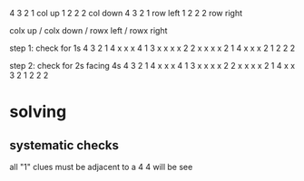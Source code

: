 4 3 2 1 col up
1 2 2 2 col down
4 3 2 1 row left
1 2 2 2 row right

colx up / colx down / rowx left / rowx right

step 1: check for 1s
  4 3 2 1
4 x x x 4 1
3 x x x x 2
2 x x x x 2
1 4 x x x 2
  1 2 2 2

step 2: check for 2s facing 4s
  4 3 2 1
4 x x x 4 1
3 x x x x 2
2 x x x x 2
1 4 x x 3 2
  1 2 2 2

# solving
## systematic checks
all "1" clues must be adjacent to a 4
4 will be see
